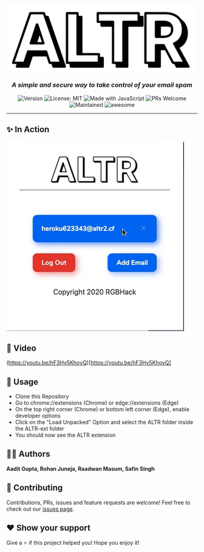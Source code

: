 <p align="center">
  <img src="./assets/logo.svg" width=500 />
</p>

<h3 align="center">
  <i>
    A simple and secure way to take control of your email spam
  </i>
</h3>

<p align="center">
  <img alt="Version" src="https://img.shields.io/badge/Version-1.0-red" />
  <img alt="License: MIT" src="https://img.shields.io/badge/License-MIT-orange" />
  <img alt="Made with JavaScript" src="https://img.shields.io/badge/Made%20With-JavaScript-yellow" />
  <img alt="PRs Welcome" src="https://img.shields.io/badge/PRs-welcome-brightgreen.svg">
  <img alt="Maintained" src="https://img.shields.io/badge/Mantained-Yes-blue">
  <img alt="awesome" src="https://img.shields.io/badge/Awesome-Yes-blueviolet">
</p>

<hr>

## ✨ In Action

<img src="./assets/altr_screenshot.png" />


## 🎥 Video

(https://youtu.be/hF3Hy5KhoyQ)[https://youtu.be/hF3Hy5KhoyQ]

## 🔮 Usage

- Clone this Repository
- Go to chrome://extensions (Chrome) or edge://extensions (Edge)
- On the top right corner (Chrome) or bottom left corner (Edge), enable developer options
- Click on the "Load Unpacked" Option and select the ALTR folder inside the ALTR-ext folder
- You should now see the ALTR extension

## 👨‍💻 Authors

**Aadit Gupta, Rohan Juneja, Raadwan Masum, Safin Singh**

## 🤝 Contributing

Contributions, PRs, issues and feature requests are welcome! Feel free to check out our [issues page](https://github.com/RGBHack/ALTR-ext/issues).

## ❤️ Show your support

Give a ⭐️ if this project helped you!
Hope you enjoy it!
